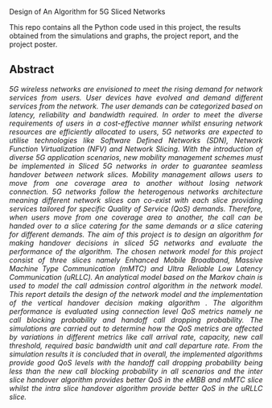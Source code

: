 

Design of An Algorithm for 5G Sliced Networks


This repo contains all the Python code used in this project, the results obtained from the simulations and graphs, the project report, and the project poster.

## Abstract

<p align="justify"><i>5G wireless networks are envisioned to meet the rising demand for network services from users. User devices have evolved and demand different services from the network. The user demands can be categorized based on latency, reliability and bandwidth required. In order to meet the diverse requirements of users in a cost-effective manner whilst ensuring network resources are efficiently allocated to users, 5G networks are expected to utilise technologies like Software Defined Networks (SDN), Network Function Virtualization (NFV) and Network Slicing.
With the introduction of diverse 5G application scenarios, new mobility management schemes must be implemented in Sliced 5G networks in order to guarantee seamless handover between network slices. Mobility management allows users to move from one coverage area to another without losing network connection. 5G networks follow the heterogenous networks architecture meaning different network slices can co-exist with each slice providing services tailored for specific Quality of Service (QoS) demands. Therefore, when users move from one coverage area to another, the call can be handed over to a slice catering for the same demands or a slice catering for different demands.
The aim of this project is to design an algorithm for making handover decisions in sliced 5G networks and evaluate the performance of the algorithm. The chosen network model for this project consist of three slices namely Enhanced Mobile Broadband, Massive Machine Type Communication (mMTC) and Ultra Reliable Low Latency Communication (uRLLC). An analytical model based on the Markov chain is used to model the call admission control algorithm in the network model.
This report details the design of the network model and the implementation of the vertical handover decision making algorithm . The algorithm performance is evaluated using connection level QoS metrics namely ne call blocking probability and handoff call dropping probability. The simulations are carried out to determine how the QoS metrics are affected by variations in different metrics like call arrival rate, capacity, new call threshold, required basic bandwidth unit and call departure rate. From the simulation results it is concluded that in overall, the implemented algorithms provide good QoS levels with the handoff call dropping probability being less than the new call blocking probability in all scenarios and the inter slice handover algorithm provides better QoS in the eMBB and mMTC slice whilst the intra slice handover algorithm provide better QoS in the uRLLC slice.</i></p>

